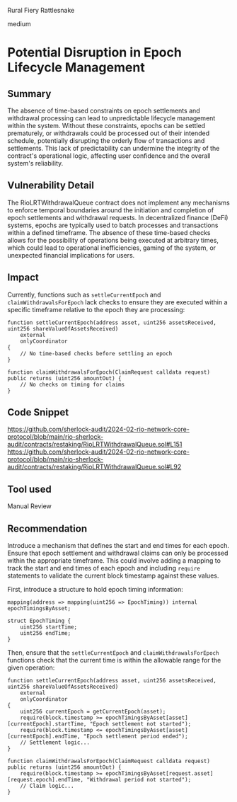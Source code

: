 Rural Fiery Rattlesnake

medium

# Potential Disruption in Epoch Lifecycle Management

## Summary
The absence of time-based constraints on epoch settlements and withdrawal processing can lead to unpredictable lifecycle management within the system. Without these constraints, epochs can be settled prematurely, or withdrawals could be processed out of their intended schedule, potentially disrupting the orderly flow of transactions and settlements. This lack of predictability can undermine the integrity of the contract's operational logic, affecting user confidence and the overall system's reliability.

## Vulnerability Detail
The RioLRTWithdrawalQueue contract does not implement any mechanisms to enforce temporal boundaries around the initiation and completion of epoch settlements and withdrawal requests. In decentralized finance (DeFi) systems, epochs are typically used to batch processes and transactions within a defined timeframe. The absence of these time-based checks allows for the possibility of operations being executed at arbitrary times, which could lead to operational inefficiencies, gaming of the system, or unexpected financial implications for users.

## Impact
Currently, functions such as `settleCurrentEpoch` and `claimWithdrawalsForEpoch` lack checks to ensure they are executed within a specific timeframe relative to the epoch they are processing:

```solidity
function settleCurrentEpoch(address asset, uint256 assetsReceived, uint256 shareValueOfAssetsReceived)
    external
    onlyCoordinator
{
    // No time-based checks before settling an epoch
}

function claimWithdrawalsForEpoch(ClaimRequest calldata request) public returns (uint256 amountOut) {
    // No checks on timing for claims
}
```

## Code Snippet
https://github.com/sherlock-audit/2024-02-rio-network-core-protocol/blob/main/rio-sherlock-audit/contracts/restaking/RioLRTWithdrawalQueue.sol#L151
https://github.com/sherlock-audit/2024-02-rio-network-core-protocol/blob/main/rio-sherlock-audit/contracts/restaking/RioLRTWithdrawalQueue.sol#L92

## Tool used

Manual Review

## Recommendation
Introduce a mechanism that defines the start and end times for each epoch. Ensure that epoch settlement and withdrawal claims can only be processed within the appropriate timeframe. This could involve adding a mapping to track the start and end times of each epoch and including `require` statements to validate the current block timestamp against these values.

First, introduce a structure to hold epoch timing information:

```solidity
mapping(address => mapping(uint256 => EpochTiming)) internal epochTimingsByAsset;

struct EpochTiming {
    uint256 startTime;
    uint256 endTime;
}
```

Then, ensure that the `settleCurrentEpoch` and `claimWithdrawalsForEpoch` functions check that the current time is within the allowable range for the given operation:

```solidity
function settleCurrentEpoch(address asset, uint256 assetsReceived, uint256 shareValueOfAssetsReceived)
    external
    onlyCoordinator
{
    uint256 currentEpoch = getCurrentEpoch(asset);
    require(block.timestamp >= epochTimingsByAsset[asset][currentEpoch].startTime, "Epoch settlement not started");
    require(block.timestamp <= epochTimingsByAsset[asset][currentEpoch].endTime, "Epoch settlement period ended");
    // Settlement logic...
}

function claimWithdrawalsForEpoch(ClaimRequest calldata request) public returns (uint256 amountOut) {
    require(block.timestamp >= epochTimingsByAsset[request.asset][request.epoch].endTime, "Withdrawal period not started");
    // Claim logic...
}
```
